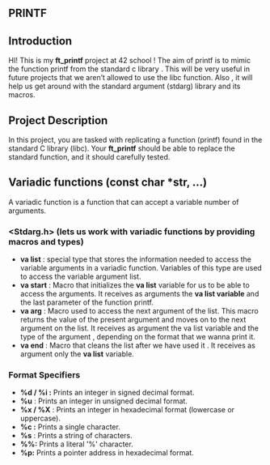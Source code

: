## PRINTF

## Introduction

HI! This is my **ft_printf** project at 42 school ! The aim of printf is to mimic the function printf from the standard c library . This will be very useful in future projects that we aren’t allowed to use the libc function. Also , it will help us get around with the standard argument (stdarg) library and its macros.

## Project Description

In this project, you are tasked with replicating a function (printf) found in the standard C library (libc). Your **ft_printf** should be able to replace the standard function, and it should carefully tested.

## Variadic functions (const char *str, …)

A variadic function is a function that can accept a variable number of arguments.

### <Stdarg.h> (lets us work with variadic functions by providing macros and types)

- **va list** :  special type that stores the information needed to access the variable arguments in a variadic function. Variables of this type  are used to access the variable argument list.
- **va start** : Macro that initializes the **va list** variable for us to be able to access the arguments. It receives as arguments the **va list variable** and the last parameter of the function printf.
- **va arg** : Macro used to access the next argument of the list. This macro returns the value of the present argument and  moves on to the next argument on the list. It receives as argument the va list variable and the type of the argument , depending on the format that we wanna print it.
- **va end** : Macro that cleans the list after we have used it . It receives as argument only the **va list** variable.

### Format Specifiers

- **%d / %i :** Prints an integer in signed decimal format.
- **%u** : Prints an integer in unsigned decimal format.
- **%x / %X** : Prints an integer in hexadecimal format (lowercase or uppercase).
- **%c :** Prints a single character.
- **%s** : Prints a string of characters.
- **%%:**  Prints a literal '%' character.
- **%p:**  Prints a pointer address in hexadecimal format.
